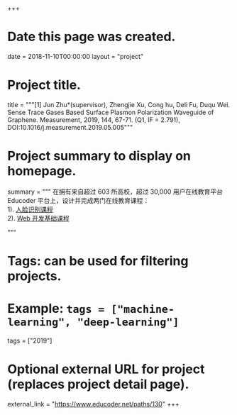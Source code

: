 +++
# Date this page was created.
date = 2018-11-10T00:00:00
layout = "project"

# Project title.
title = """[1] Jun Zhu*(supervisor), Zhengjie Xu, Cong hu, Deli Fu, Duqu Wei. Sense Trace Gases Based Surface Plasmon Polarization Waveguide of Graphene. Measurement, 2019, 144, 67-71. (Q1, IF = 2.791), DOI:10.1016/j.measurement.2019.05.005"""

# Project summary to display on homepage.
summary = """
 在拥有来自超过 603 所高校，超过 30,000 用户在线教育平台 Educoder 平台上，设计并完成两门在线教育课程：<br>
 1). [人脸识别课程](https://www.educoder.net/paths/130)<br>
 2). [Web 开发基础课程](https://www.educoder.net/paths/15)
 
 """

# Tags: can be used for filtering projects.
# Example: `tags = ["machine-learning", "deep-learning"]`
tags = ["2019"]

# Optional external URL for project (replaces project detail page).
external_link = "https://www.educoder.net/paths/130"
+++
